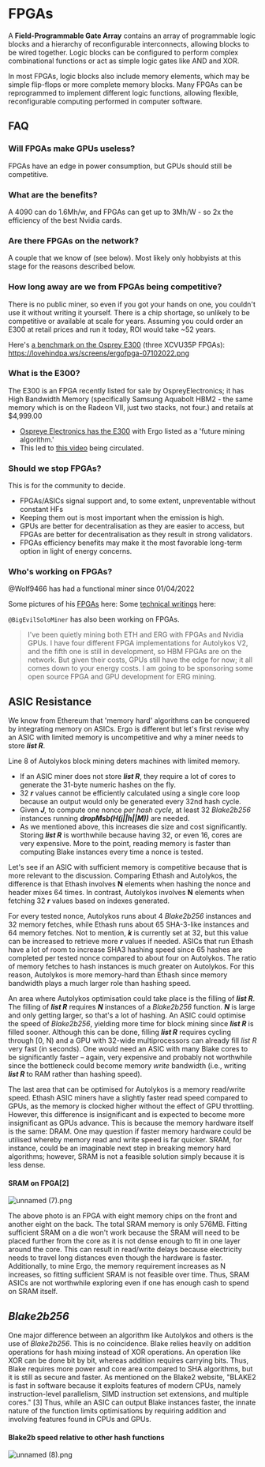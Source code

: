 # FPGAs

A **Field-Programmable Gate Array** contains an array of programmable logic blocks and a hierarchy of reconfigurable interconnects, allowing blocks to be wired together. Logic blocks can be configured to perform complex combinational functions or act as simple logic gates like AND and XOR. 

In most FPGAs, logic blocks also include memory elements, which may be simple flip-flops or more complete memory blocks. Many FPGAs can be reprogrammed to implement different logic functions, allowing flexible, reconfigurable computing performed in computer software.


## FAQ 

### Will FPGAs make GPUs useless? 

FPGAs have an edge in power consumption, but GPUs should still be competitive. 

### What are the benefits?  

A 4090 can do 1.6Mh/w, and FPGAs can get up to 3Mh/W - so 2x the efficiency of the best Nvidia cards.

### Are there FPGAs on the network? 

A couple that we know of (see below). Most likely only hobbyists at this stage for the reasons described below. 

### How long away are we from FPGAs being competitive? 

There is no public miner, so even if you got your hands on one, you couldn't use it without writing it yourself. There is a chip shortage, so unlikely to be competitive or available at scale for years. Assuming you could order an E300 at retail prices and run it today, ROI would take ~52 years.

Here's [a benchmark on the Osprey E300](https://www.reddit.com/r/erg_miners/comments/rmwk9p/testing_my_fpga_at_over_3mhw/) (three XCVU35P FPGAs): 
https://lovehindpa.ws/screens/ergofpga-07102022.png


### What is the E300? 

The E300 is an FPGA recently listed for sale by OspreyElectronics; it has High Bandwidth Memory (specifically Samsung Aquabolt HBM2 - the same memory which is on the Radeon VII, just two stacks, not four.) and retails at $4,999.00

- [Ospreye Electronics has the E300](https://www.ospreyelectronics.io/product-page/e300-180m-eth-hash-rate) with Ergo listed as a 'future mining algorithm.'
- This led to [this video](https://youtu.be/ZnEOXKh0UHo) being circulated. 


### Should we stop FPGAs?

This is for the community to decide. 

- FPGAs/ASICs signal support and, to some extent, unpreventable without constant HFs
- Keeping them out is most important when the emission is high.
- GPUs are better for decentralisation as they are easier to access, but FPGAs are better for decentralisation as they result in strong validators.
- FPGAs efficiency benefits may make it the most favorable long-term option in light of energy concerns.

### Who's working on FPGAs?

@Wolf9466 has had a functional miner since 01/04/2022

Some pictures of his [FPGAs](https://lovehindpa.ws/galleries/FPGAPics/) here: 
Some [technical writings](https://lovehindpa.ws/writings/) here: 

`@BigEvilSoloMiner` has also been working on FPGAs. 

> I've been quietly mining both ETH and ERG with FPGAs and Nvidia GPUs. I have four different FPGA implementations for Autolykos V2, and the fifth one is still in development, so HBM FPGAs are on the network. But given their costs, GPUs still have the edge for now; it all comes down to your energy costs. I am going to be sponsoring some open source FPGA and GPU development for ERG mining.

## ASIC Resistance
 
We know from Ethereum that 'memory hard' algorithms can be conquered by integrating memory on ASICs. Ergo is different but let's first revise why an ASIC with limited memory is uncompetitive and why a miner needs to store _**list R**_. 

Line 8 of Autolykos block mining deters machines with limited memory. 
- If an ASIC miner does not store _**list R**_, they require a lot of cores to generate the 31-byte numeric hashes on the fly. 
- 32 _**r**_ values cannot be efficiently calculated using a single core loop because an output would only be generated every 32nd hash cycle. 
- Given _**J**,_ to compute one nonce _per hash cycle,_ at least 32 *Blake2b256* instances running _**dropMsb(H(j||h||M))**_ are needed. 
- As we mentioned above, this increases die size and cost significantly. Storing _**list R**_ is worthwhile because having 32, or even 16, cores are very expensive. More to the point, reading memory is faster than computing Blake instances every time a nonce is tested.
 
Let's see if an ASIC with sufficient memory is competitive because that is more relevant to the discussion. Comparing Ethash and Autolykos, the difference is that Ethash involves **N** elements when hashing the nonce and header mixes 64 times. In contrast, Autolykos involves **N** elements when fetching 32 _**r**_ values based on indexes generated. 

For every tested nonce, Autolykos runs about 4 *Blake2b256* instances and 32 memory fetches, while Ethash runs about 65 SHA-3-like instances and 64 memory fetches. Not to mention, _**k**_ is currently set at 32, but this value can be increased to retrieve more _**r**_ values if needed. ASICs that run Ethash have a lot of room to increase SHA3 hashing speed since 65 hashes are completed per tested nonce compared to about four on Autolykos. The ratio of memory fetches to hash instances is much greater on Autolykos. For this reason, Autolykos is more memory-hard than Ethash since memory bandwidth plays a much larger role than hashing speed.
 
An area where Autolykos optimisation could take place is the filling of _**list R**_. The filling of _**list R**_ requires _**N**_ instances of a *Blake2b256* function. _**N**_ is large and only getting larger, so that's a lot of hashing. An ASIC could optimise the speed of *Blake2b256*, yielding more time for block mining since _**list R**_ is filled sooner. Although this can be done, filling _**list R**_ requires cycling through [0, N) and a GPU with 32-wide multiprocessors can already fill _list R_ very fast (in seconds). One would need an ASIC with many Blake cores to be significantly faster – again, very expensive and probably not worthwhile since the bottleneck could become memory _write_ bandwidth (i.e., writing _**list R**_ to RAM rather than hashing speed).
 
The last area that can be optimised for Autolykos is a memory read/write speed. Ethash ASIC miners have a slightly faster read speed compared to GPUs, as the memory is clocked higher without the effect of GPU throttling. However, this difference is insignificant and is expected to become more insignificant as GPUs advance. This is because the memory hardware itself is the same: DRAM. One may question if faster memory hardware could be utilised whereby memory read and write speed is far quicker. SRAM, for instance, could be an imaginable next step in breaking memory hard algorithms; however, SRAM is not a feasible solution simply because it is less dense.
 
#### SRAM on FPGA[2]
 
![unnamed (7).png](https://storage.googleapis.com/ergo-cms-media/unnamed_7_87793f77f4/unnamed_7_87793f77f4.png)
 
The above photo is an FPGA with eight memory chips on the front and another eight on the back. The total SRAM memory is only 576MB. Fitting sufficient SRAM on a die won't work because the SRAM will need to be placed further from the core as it is not dense enough to fit in one layer around the core. This can result in read/write delays because electricity needs to travel long distances even though the hardware is faster. Additionally, to mine Ergo, the memory requirement increases as N increases, so fitting sufficient SRAM is not feasible over time. Thus, SRAM ASICs are not worthwhile exploring even if one has enough cash to spend on SRAM itself.
 
## *Blake2b256*
 
One major difference between an algorithm like Autolykos and others is the use of *Blake2b256*. This is no coincidence. Blake relies heavily on addition operations for hash mixing instead of XOR operations. An operation like XOR can be done bit by bit, whereas addition requires carrying bits. Thus, Blake requires more power and core area compared to SHA algorithms, but it is still as secure and faster. As mentioned on the Blake2 website, "BLAKE2 is fast in software because it exploits features of modern CPUs, namely instruction-level parallelism, SIMD instruction set extensions, and multiple cores." [3] Thus, while an ASIC can output Blake instances faster, the innate nature of the function limits optimisations by requiring addition and involving features found in CPUs and GPUs.
 
#### Blake2b speed relative to other hash functions
 
![unnamed (8).png](https://storage.googleapis.com/ergo-cms-media/unnamed_8_e6913d1172/unnamed_8_e6913d1172.png)